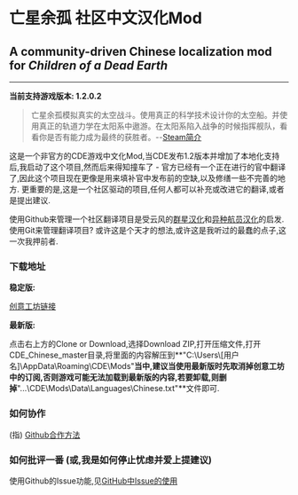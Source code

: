 # 亡星余孤 社区中文汉化Mod
## A community-driven Chinese localization mod for *Children of a Dead Earth*

-------------------

**当前支持游戏版本: 1.2.0.2**

> 亡星余孤模拟真实的太空战斗。使用真正的科学技术设计你的太空船。并使用真正的轨道力学在太阳系中遨游。在太阳系陷入战争的时候指挥舰队，看看你是否有能力成为最终的获胜者。--[Steam简介](http://store.steampowered.com/app/476530/)

这是一个非官方的CDE游戏中文化Mod,当CDE发布1.2版本并增加了本地化支持后,我启动了这个项目,然而后来得知撞车了 - 官方已经有一个正在进行的官中翻译了,因此这个项目现在更像是用来填补官中发布前的空缺,以及修缮一些不完善的地方. 更重要的是,这是一个社区驱动的项目,任何人都可以补充或改进它的翻译,或者是提出建议.

使用Github来管理一个社区翻译项目是受云风的[群星汉化](https://github.com/cloudwu/stellaris_cn)和[异种航员汉化](https://github.com/cloudwu/xenonauts)的启发. 使用Git来管理翻译项目? 或许这是个天才的想法,或许这是我听过的最蠢的点子,这一次我押前者.

### 下载地址

**稳定版:**

[创意工坊链接](http://steamcommunity.com/sharedfiles/filedetails/?id=1243479007)

**最新版:**

点击右上方的Clone or Download,选择Download ZIP,打开压缩文件,打开CDE_Chinese_master目录,将里面的内容解压到**"C:\Users\\[用户名]\AppData\Roaming\CDE\Mods\"**当中,建议当使用最新版时先取消掉创意工坊中的订阅,否则游戏可能无法加载到最新版的内容,若要卸载,则删掉**"...\CDE\Mods\Data\Languages\Chinese.txt"**文件即可.

### 如何协作

(指) [Github合作方法](https://github.com/cloudwu/stellaris_cn/issues/156)

### 如何批评一番 (或,我是如何停止忧虑并爱上提建议)

使用Github的Issue功能,见[GitHub中Issue的使用](https://www.jianshu.com/p/5ba1e7f5ad70)
